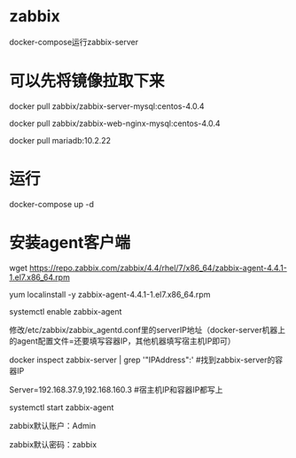 # zabbix
docker-compose运行zabbix-server

# 可以先将镜像拉取下来
docker pull zabbix/zabbix-server-mysql:centos-4.0.4

docker pull zabbix/zabbix-web-nginx-mysql:centos-4.0.4

docker pull mariadb:10.2.22
# 运行
docker-compose up -d
 
# 安装agent客户端
wget https://repo.zabbix.com/zabbix/4.4/rhel/7/x86_64/zabbix-agent-4.4.1-1.el7.x86_64.rpm

yum localinstall -y zabbix-agent-4.4.1-1.el7.x86_64.rpm

systemctl enable zabbix-agent

修改/etc/zabbix/zabbix_agentd.conf里的serverIP地址（docker-server机器上的agent配置文件=还要填写容器IP，其他机器填写宿主机IP即可）

docker inspect zabbix-server | grep '"IPAddress":'  #找到zabbix-server的容器IP

Server=192.168.37.9,192.168.160.3  #宿主机IP和容器IP都写上
 
systemctl start zabbix-agent

zabbix默认账户：Admin

zabbix默认密码：zabbix
